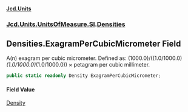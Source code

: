 #### [Jcd.Units](index.md 'index')
### [Jcd.Units.UnitsOfMeasure.SI](Jcd.Units.UnitsOfMeasure.SI.md 'Jcd.Units.UnitsOfMeasure.SI').[Densities](Densities.md 'Jcd.Units.UnitsOfMeasure.SI.Densities')

## Densities.ExagramPerCubicMicrometer Field

A(n) exagram per cubic micrometer. Defined as: (1000.0)/((1.0/1000.0)*(1.0/1000.0)*(1.0/1000.0)) × petagram per cubic millimeter.

```csharp
public static readonly Density ExagramPerCubicMicrometer;
```

#### Field Value
[Density](Density.md 'Jcd.Units.UnitTypes.Density')